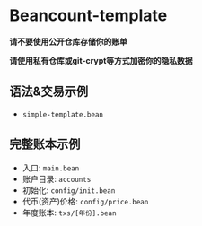 # Beancount-template

**请不要使用公开仓库存储你的账单**

**请使用私有仓库或git-crypt等方式加密你的隐私数据**

## 语法&交易示例

- `simple-template.bean`

## 完整账本示例

- 入口: `main.bean`
- 账户目录: `accounts`
- 初始化: `config/init.bean`
- 代币(资产)价格: `config/price.bean`
- 年度账本: `txs/[年份].bean`
